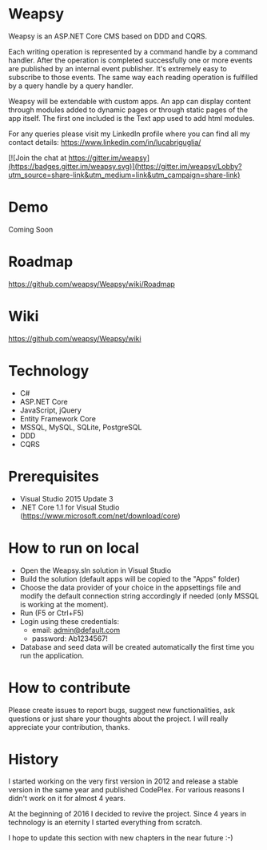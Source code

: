 # Weapsy
Weapsy is an ASP.NET Core CMS based on DDD and CQRS.

Each writing operation is represented by a command handle by a command handler.
After the operation is completed successfully one or more events are published by an internal event publisher.
It's extremely easy to subscribe to those events.
The same way each reading operation is fulfilled by a query handle by a query handler.

Weapsy will be extendable with custom apps.
An app can display content through modules added to dynamic pages or through static pages of the app itself.
The first one included is the Text app used to add html modules.

For any queries please visit my LinkedIn profile where you can find all my contact details: https://www.linkedin.com/in/lucabriguglia/

[![Join the chat at https://gitter.im/weapsy](https://badges.gitter.im/weapsy.svg)](https://gitter.im/weapsy/Lobby?utm_source=share-link&utm_medium=link&utm_campaign=share-link)

# Demo
Coming Soon

# Roadmap

https://github.com/weapsy/Weapsy/wiki/Roadmap

# Wiki

https://github.com/weapsy/Weapsy/wiki

# Technology

- C#
- ASP.NET Core
- JavaScript, jQuery
- Entity Framework Core
- MSSQL, MySQL, SQLite, PostgreSQL
- DDD
- CQRS

# Prerequisites

- Visual Studio 2015 Update 3
- .NET Core 1.1 for Visual Studio (https://www.microsoft.com/net/download/core)

# How to run on local

- Open the Weapsy.sln solution in Visual Studio
- Build the solution (default apps will be copied to the "Apps" folder)
- Choose the data provider of your choice in the appsettings file and modify the default connection string accordingly if needed (only MSSQL is working at the moment).
- Run (F5 or Ctrl+F5)
- Login using these credentials:
  - email: admin@default.com
  - password: Ab1234567!
- Database and seed data will be created automatically the first time you run the application.

# How to contribute

Please create issues to report bugs, suggest new functionalities, ask questions or just share your thoughts about the project. I will really appreciate your contribution, thanks.

# History

I started working on the very first version in 2012 and release a stable version in the same year and published CodePlex.
For various reasons I didn't work on it for almost 4 years.

At the beginning of 2016 I decided to revive the project.
Since 4 years in technology is an eternity I started everything from scratch.

I hope to update this section with new chapters in the near future :-)
